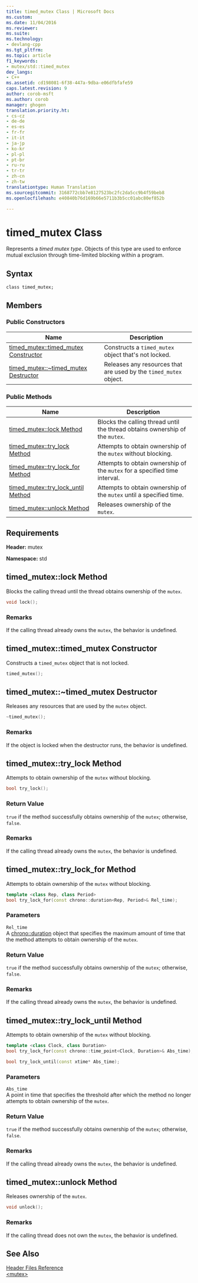 ```yaml
---
title: timed_mutex Class | Microsoft Docs
ms.custom: 
ms.date: 11/04/2016
ms.reviewer: 
ms.suite: 
ms.technology:
- devlang-cpp
ms.tgt_pltfrm: 
ms.topic: article
f1_keywords:
- mutex/std::timed_mutex
dev_langs:
- C++
ms.assetid: cd198081-6f38-447a-9dba-e06dfbfafe59
caps.latest.revision: 9
author: corob-msft
ms.author: corob
manager: ghogen
translation.priority.ht:
- cs-cz
- de-de
- es-es
- fr-fr
- it-it
- ja-jp
- ko-kr
- pl-pl
- pt-br
- ru-ru
- tr-tr
- zh-cn
- zh-tw
translationtype: Human Translation
ms.sourcegitcommit: 3168772cbb7e8127523bc2fc2da5cc9b4f59beb8
ms.openlocfilehash: e40840b76d169b66e5711b3b5cc01abc80ef852b

---
```

# timed_mutex Class
Represents a *timed mutex type*. Objects of this type are used to enforce mutual exclusion through time-limited blocking within a program.  
  
## Syntax  
  
```
class timed_mutex;
```  
  
## Members  
  
### Public Constructors  
  
|Name|Description|  
|----------|-----------------|  
|[timed_mutex::timed_mutex Constructor](#timed_mutex__timed_mutex_constructor)|Constructs a `timed_mutex` object that's not locked.|  
|[timed_mutex::~timed_mutex Destructor](#timed_mutex___dtortimed_mutex_destructor)|Releases any resources that are used by the `timed_mutex` object.|  
  
### Public Methods  
  
|Name|Description|  
|----------|-----------------|  
|[timed_mutex::lock Method](#timed_mutex__lock_method)|Blocks the calling thread until the thread obtains ownership of the `mutex`.|  
|[timed_mutex::try_lock Method](#timed_mutex__try_lock_method)|Attempts to obtain ownership of the `mutex` without blocking.|  
|[timed_mutex::try_lock_for Method](#timed_mutex__try_lock_for_method)|Attempts to obtain ownership of the `mutex` for a specified time interval.|  
|[timed_mutex::try_lock_until Method](#timed_mutex__try_lock_until_method)|Attempts to obtain ownership of the `mutex` until a specified time.|  
|[timed_mutex::unlock Method](#timed_mutex__unlock_method)|Releases ownership of the `mutex`.|  
  
## Requirements  
 **Header:** mutex  
  
 **Namespace:** std  
  
##  <a name="timed_mutex__lock_method"></a>  timed_mutex::lock Method  
 Blocks the calling thread until the thread obtains ownership of the `mutex`.  
  
```cpp
void lock();
```  
  
### Remarks  
 If the calling thread already owns the `mutex`, the behavior is undefined.  
  
##  <a name="timed_mutex__timed_mutex_constructor"></a>  timed_mutex::timed_mutex Constructor  
 Constructs a `timed_mutex` object that is not locked.  
  
```cpp
timed_mutex();
```  
  
##  <a name="timed_mutex___dtortimed_mutex_destructor"></a>  timed_mutex::~timed_mutex Destructor  
 Releases any resources that are used by the `mutex` object.  
  
```cpp
~timed_mutex();
```  
  
### Remarks  
 If the object is locked when the destructor runs, the behavior is undefined.  
  
##  <a name="timed_mutex__try_lock_method"></a>  timed_mutex::try_lock Method  
 Attempts to obtain ownership of the `mutex` without blocking.  
  
```cpp
bool try_lock();
```  
  
### Return Value  
 `true` if the method successfully obtains ownership of the `mutex`; otherwise, `false`.  
  
### Remarks  
 If the calling thread already owns the `mutex`, the behavior is undefined.  
  
##  <a name="timed_mutex__try_lock_for_method"></a>  timed_mutex::try_lock_for Method  
 Attempts to obtain ownership of the `mutex` without blocking.  
  
```cpp
template <class Rep, class Period>
bool try_lock_for(const chrono::duration<Rep, Period>& Rel_time);
```  
  
### Parameters  
 `Rel_time`  
 A [chrono::duration](../standard-library/duration-class.md) object that specifies the maximum amount of time that the method attempts to obtain ownership of the `mutex`.  
  
### Return Value  
 `true` if the method successfully obtains ownership of the `mutex`; otherwise, `false`.  
  
### Remarks  
 If the calling thread already owns the `mutex`, the behavior is undefined.  
  
##  <a name="timed_mutex__try_lock_until_method"></a>  timed_mutex::try_lock_until Method  
 Attempts to obtain ownership of the `mutex` without blocking.  
  
```cpp
template <class Clock, class Duration>
bool try_lock_for(const chrono::time_point<Clock, Duration>& Abs_time);

bool try_lock_until(const xtime* Abs_time);
```  
  
### Parameters  
 `Abs_time`  
 A point in time that specifies the threshold after which the method no longer attempts to obtain ownership of the `mutex`.  
  
### Return Value  
 `true` if the method successfully obtains ownership of the `mutex`; otherwise, `false`.  
  
### Remarks  
 If the calling thread already owns the `mutex`, the behavior is undefined.  
  
##  <a name="timed_mutex__unlock_method"></a>  timed_mutex::unlock Method  
 Releases ownership of the `mutex`.  
  
```cpp
void unlock();
```  
  
### Remarks  
 If the calling thread does not own the `mutex`, the behavior is undefined.  
  
## See Also  
 [Header Files Reference](../standard-library/cpp-standard-library-header-files.md)   
 [\<mutex>](../standard-library/mutex.md)






<!--HONumber=Jan17_HO1-->


